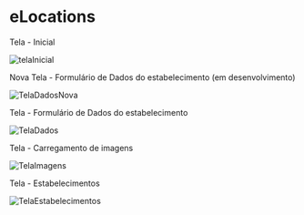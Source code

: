 # eLocations

Tela - Inicial 

![telaInicial](https://user-images.githubusercontent.com/24457337/119762032-54585380-be83-11eb-8b91-b36995bad472.png)


Nova Tela - Formulário de Dados do estabelecimento (em desenvolvimento)

![TelaDadosNova](https://user-images.githubusercontent.com/24457337/120419070-11412900-c338-11eb-90a4-e11d6508fe59.png)

Tela - Formulário de Dados do estabelecimento

![TelaDados](https://user-images.githubusercontent.com/24457337/119600237-00833700-bdbd-11eb-9b6d-abf802242fb4.png)

Tela - Carregamento de imagens

![TelaImagens](https://user-images.githubusercontent.com/24457337/119600240-01b46400-bdbd-11eb-9217-869d5c522c7c.png)

Tela - Estabelecimentos

![TelaEstabelecimentos](https://user-images.githubusercontent.com/24457337/119600239-01b46400-bdbd-11eb-8593-3d1d39932330.png)
